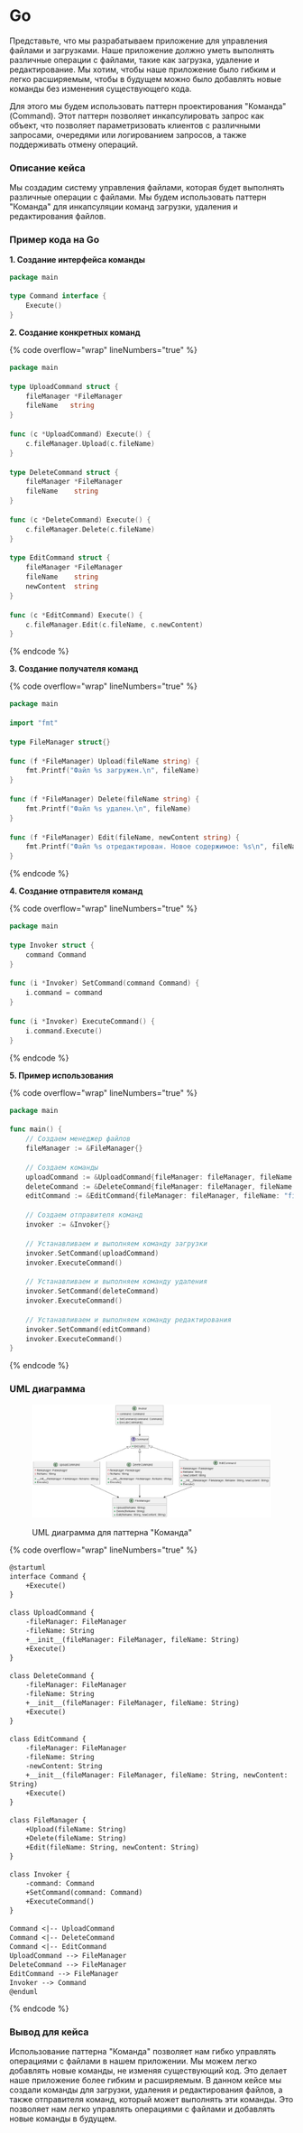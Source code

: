 # Go

Представьте, что мы разрабатываем приложение для управления файлами и загрузками. Наше приложение должно уметь выполнять различные операции с файлами, такие как загрузка, удаление и редактирование. Мы хотим, чтобы наше приложение было гибким и легко расширяемым, чтобы в будущем можно было добавлять новые команды без изменения существующего кода.

Для этого мы будем использовать паттерн проектирования "Команда" (Command). Этот паттерн позволяет инкапсулировать запрос как объект, что позволяет параметризовать клиентов с различными запросами, очередями или логированием запросов, а также поддерживать отмену операций.

### Описание кейса

Мы создадим систему управления файлами, которая будет выполнять различные операции с файлами. Мы будем использовать паттерн "Команда" для инкапсуляции команд загрузки, удаления и редактирования файлов.

### Пример кода на Go

**1. Создание интерфейса команды**

```go
package main

type Command interface {
    Execute()
}
```

**2. Создание конкретных команд**

{% code overflow="wrap" lineNumbers="true" %}
```go
package main

type UploadCommand struct {
    fileManager *FileManager
    fileName   string
}

func (c *UploadCommand) Execute() {
    c.fileManager.Upload(c.fileName)
}

type DeleteCommand struct {
    fileManager *FileManager
    fileName    string
}

func (c *DeleteCommand) Execute() {
    c.fileManager.Delete(c.fileName)
}

type EditCommand struct {
    fileManager *FileManager
    fileName    string
    newContent  string
}

func (c *EditCommand) Execute() {
    c.fileManager.Edit(c.fileName, c.newContent)
}
```
{% endcode %}

**3. Создание получателя команд**

{% code overflow="wrap" lineNumbers="true" %}
```go
package main

import "fmt"

type FileManager struct{}

func (f *FileManager) Upload(fileName string) {
    fmt.Printf("Файл %s загружен.\n", fileName)
}

func (f *FileManager) Delete(fileName string) {
    fmt.Printf("Файл %s удален.\n", fileName)
}

func (f *FileManager) Edit(fileName, newContent string) {
    fmt.Printf("Файл %s отредактирован. Новое содержимое: %s\n", fileName, newContent)
}
```
{% endcode %}

**4. Создание отправителя команд**

{% code overflow="wrap" lineNumbers="true" %}
```go
package main

type Invoker struct {
    command Command
}

func (i *Invoker) SetCommand(command Command) {
    i.command = command
}

func (i *Invoker) ExecuteCommand() {
    i.command.Execute()
}
```
{% endcode %}

**5. Пример использования**

{% code overflow="wrap" lineNumbers="true" %}
```go
package main

func main() {
    // Создаем менеджер файлов
    fileManager := &FileManager{}

    // Создаем команды
    uploadCommand := &UploadCommand{fileManager: fileManager, fileName: "file1.txt"}
    deleteCommand := &DeleteCommand{fileManager: fileManager, fileName: "file2.txt"}
    editCommand := &EditCommand{fileManager: fileManager, fileName: "file3.txt", newContent: "Новое содержимое"}

    // Создаем отправителя команд
    invoker := &Invoker{}

    // Устанавливаем и выполняем команду загрузки
    invoker.SetCommand(uploadCommand)
    invoker.ExecuteCommand()

    // Устанавливаем и выполняем команду удаления
    invoker.SetCommand(deleteCommand)
    invoker.ExecuteCommand()

    // Устанавливаем и выполняем команду редактирования
    invoker.SetCommand(editCommand)
    invoker.ExecuteCommand()
}
```
{% endcode %}

### UML диаграмма

<figure><img src="../../../../../.gitbook/assets/image (1) (1) (1) (1) (1) (1) (1) (1) (1) (1).png" alt=""><figcaption><p>UML диаграмма для паттерна "Команда"</p></figcaption></figure>

{% code overflow="wrap" lineNumbers="true" %}
```plantuml
@startuml
interface Command {
    +Execute()
}

class UploadCommand {
    -fileManager: FileManager
    -fileName: String
    +__init__(fileManager: FileManager, fileName: String)
    +Execute()
}

class DeleteCommand {
    -fileManager: FileManager
    -fileName: String
    +__init__(fileManager: FileManager, fileName: String)
    +Execute()
}

class EditCommand {
    -fileManager: FileManager
    -fileName: String
    -newContent: String
    +__init__(fileManager: FileManager, fileName: String, newContent: String)
    +Execute()
}

class FileManager {
    +Upload(fileName: String)
    +Delete(fileName: String)
    +Edit(fileName: String, newContent: String)
}

class Invoker {
    -command: Command
    +SetCommand(command: Command)
    +ExecuteCommand()
}

Command <|-- UploadCommand
Command <|-- DeleteCommand
Command <|-- EditCommand
UploadCommand --> FileManager
DeleteCommand --> FileManager
EditCommand --> FileManager
Invoker --> Command
@enduml
```
{% endcode %}

### Вывод для кейса

Использование паттерна "Команда" позволяет нам гибко управлять операциями с файлами в нашем приложении. Мы можем легко добавлять новые команды, не изменяя существующий код. Это делает наше приложение более гибким и расширяемым. В данном кейсе мы создали команды для загрузки, удаления и редактирования файлов, а также отправителя команд, который может выполнять эти команды. Это позволяет нам легко управлять операциями с файлами и добавлять новые команды в будущем.
